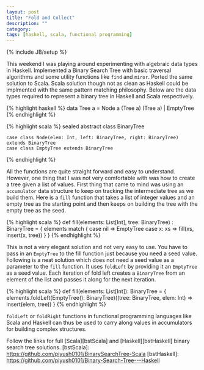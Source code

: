 ```yaml
---
layout: post
title: "Fold and Collect"
description: ""
category: 
tags: [haskell, scala, functional programming]
---
```

{% include JB/setup %}

This weekend I was playing around experimenting with algebraic data types in Haskell. Implemented a Binary Search Tree with basic traversal algorithms and some utility functions like `find` and `miror`. Ported the same solution to Scala. Scala solution though not as clean as Haskell could be implmented with the same pattern matching philosophy. Below are the data types required to represent a binary tree in Haskell and Scala respectively.

{% highlight haskell %}
	data Tree a = Node a (Tree a) (Tree a) | EmptyTree
{% endhighlight %}

{% highlight scala %} 
	sealed abstract class BinaryTree

	case class Node(elem: Int, left: BinaryTree, right: BinaryTree) extends BinaryTree
	case class EmptyTree extends BinaryTree
{% endhighlight %}

All the functions are quite straight forward and easy to understand. However, one thing that I was not very comfortable with was how to create a tree given a list of values. First thing that came to mind was using an `accumulator` data structure to keep on tracking the intermediate tree as we build them. Here is a `fill` function that takes a list of integer values and an empty tree as the starting point and then keeps on building the tree with the empty tree as the seed.

{% highlight scala %}
	def fill(elements: List[Int], tree: BinaryTree) : BinaryTree = {
		elements match {
			case nil => EmptyTree
			case x: xs => fill(xs, insert(x, tree))
		}
	}
{% endhighlight %}

This is not a very elegant solution and not very easy to use. You have to pass in an `EmptyTree` to the fill function just because you need a seed value. Following is a neat solution which does not need a seed value as a parameter to the `fill` function. It uses `foldLeft` by providing it an `EmptyTree` as a seed value. Each iteration of fold left creates a `BinaryTree` from an element of the list and passes it along for the next iteration.

{% highlight scala %}
	def fill(elements: List[Int]): BinaryTree = {
		elements.foldLeft(EmptyTree(): BinaryTree)((tree: BinaryTree, elem: Int) => insert(elem, tree))
  	}
{% endhighlight %}

`foldLeft` or `foldRight` functions in functional programming languages like Scala and Haskell can thus be used to carry along values in accumulators for building complex structures.

Follow the links for full [Scala][bstScala] and [Haskell][bstHaskell] binary search tree solutions.
[bstScala]: https://github.com/piyush0101/BinarySearchTree-Scala
[bstHaskell]: https://github.com/piyush0101/Binary-Search-Tree---Haskell
